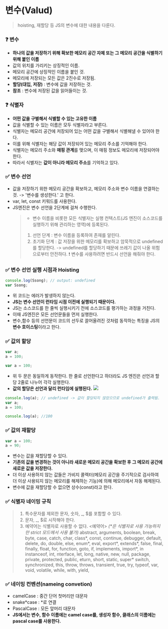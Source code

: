 # 변수(Valud)
> hoisting, 재할당 등 JS의 변수에 대한 내용을 다룬다. 

### ❓ 변수

- **하나의 값을 저장하기 위해 확보한 메모리 공간 자체 또는 그 메모리 공간을 식별하기 위해 붙인 이름**
- 값의 위치를 가리키는 상징적인 이름.
- 메모리 공간에 상징적인 이름을 붙인 것.
- 메모리에 저장되는 모든 값은 2진수로 저장됨.
- **할당(대입, 저장)** : 변수에 값을 저장하는 것.
- **참조** : 변수에 저장된 값을 읽어들이는 것.

### ❓ 식별자

- **어떤 값을 구별해서 식별할 수 있는 고유한 이름**
- 값을 식별할 수 있는 이름은 모두 식별자라고 부른다.
- 식별자는 메모리 공간에 저장되어 있는 어떤 값을 구별해서 식별해낼 수 있어야 한다.
- 이를 위해 식별자는 해당 값이 저장되어 있는 메모리 주소를 기억해야 한다.
- 식별자는 메모리 주소와 **매핑 관계**를 맺으며, 이 매핑 정보도 메모리에 저장되어야 한다.
- 따라서 식별자는 **값이 아니라 메모리 주소**를 기억하고 있다.

### ✅ 변수 선언

- 값을 저장하기 위한 메모리 공간을 확보하고, 메모리 주소와 변수 이름을 연결하는 것. -> '변수를 생성한다.' 고 한다.
- var, let, const 키워드를 사용한다.
- JS엔진은 변수 선언을 2단계에 걸쳐 수행한다.
  > - 변수 이름을 비롯한 모든 식별자는 실행 컨텍스트(JS 엔진이 소스코드를 실행하기 위해 관리하는 영역)에 등록된다.
  >
  > 1.  선언 단계 : 변수 이름을 등록하여 존재를 알린다.
  > 2.  초기화 단계 : 값 저장을 위한 메모리를 확보하고 암묵적으로 undefined를 할당한다.
  >     -> undefined를 할당하기 때문에 쓰레기 값이 나올 위험으로부터 안전하다.
  >     ❗ 변수를 사용하려면 반드시 선언을 해줘야 한다.

### ✅ 변수 선언 실행 시점과 Hoisting

```js
console.log(Ssong); // output: undefined
var Ssong;
```

- 위 코드는 에러가 발생하지 않는다.
- **JS는 변수 선언이 런타임 시점 이전에 실행되기 때문이다.**
- JS는 소스코드를 한 줄씩 실행시키기 전에 소스코드를 평가하는 과정을 거친다.
- 이때 JS엔진은 모든 선언문들을 먼저 실행한다.
- 변수,함수 등의 선언문이 코드의 선두로 끌어올려진 것처럼 동작하는 특징을 JS의 **변수 호이스팅**이라고 한다.

### ✅ 값의 할당

```js
var a;
a = 100;

var a = 100;
```

- 위 두 문은 동일하게 동작한다. 한 줄로 선언한다고 하더라도 JS 엔진은 선언과 할당 2줄로 나누어 각각 실행한다.
- **값의 할당은 선언과 달리 런타임에 실행된다.**
  ![](https://images.velog.io/images/songjy377/post/0f7d0a66-c089-4e64-bce4-287c88c32f62/image.png)

```js
console.log(a); // undefined -> 값이 할당되지 않았으므로 undefined가 출력됨.
var a;
a = 100;

console.log(a); //100
```

### ✅ 값의 재할당

```js
var a = 100;
a = 90;
```

- 변수는 값을 재할당할 수 있다.
- **기존의 값을 변경하는 것이 아니라 새로운 메모리 공간을 확보한 후 그 메모리 공간에 새로운 값을 저장한다.**
- 더 이상 사용하지 않는 값들은 가비지 콜렉터(메모리 공간을 주기적으로 검사하여 더 이상 사용되지 않는 메모리를 해제하는 기능)에 의해 메모리에서 자동 해제된다.
- 변수에 값을 재할당할 수 없으면 상수(const)라고 한다.

### ✅ 식별자 네이밍 규칙

> 1. 특수문자를 제외한 문자, 숫자, \_, $를 포함할 수 있다.
> 2. 문자, \_, $로 시작해야 한다.
> 3. 예약어는 식별자로 사용할 수 없다.
>    <예약어> _(\*은 식별자로 사용 가능하지만 strict 모드에서 사용 불가)_
>    abstract, arguments, boolean, break, byte,
>    case, catch, char, class*, const, continue, debugger, default, delete, do, double, else, enum*, eval, export*, extends*, false, final, finally, float, for, function, goto, if, implements, import*, in instanceof, int, nterface, let, long, native, new, null, package, private, protected, public, eturn, short, static, super* switch, synchronized, this, throw, throws, transient, true, try, typeof, var, void, volatile,
>    while, with, yield,

### ✅ 네이밍 컨벤션(nameing convetion)

- camelCase : 중간 단어 첫머리만 대문자
- snake*case : *로 연결
- PascalCase : 모든 앞머리 대문자
- **JS에서는 변수, 함수 이름에는 camel case를, 생성자 함수, 클래스의 이름에는 pascal case를 사용한다.**
